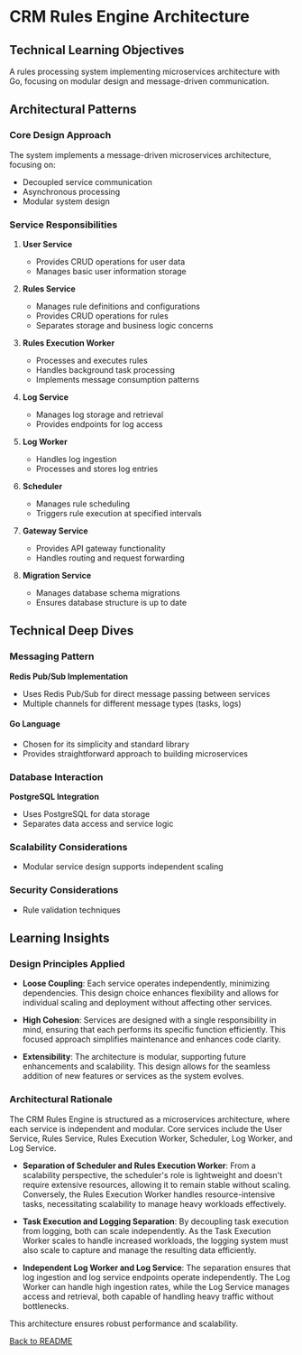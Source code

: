 # CRM Rules Engine Architecture

## Technical Learning Objectives

A rules processing system implementing microservices architecture with Go, focusing on modular design and message-driven communication.

## Architectural Patterns

### Core Design Approach
The system implements a message-driven microservices architecture, focusing on:
- Decoupled service communication
- Asynchronous processing
- Modular system design

### Service Responsibilities

1. **User Service**
   - Provides CRUD operations for user data
   - Manages basic user information storage

2. **Rules Service**
   - Manages rule definitions and configurations
   - Provides CRUD operations for rules
   - Separates storage and business logic concerns

3. **Rules Execution Worker**
   - Processes and executes rules
   - Handles background task processing
   - Implements message consumption patterns

4. **Log Service**
   - Manages log storage and retrieval
   - Provides endpoints for log access

5. **Log Worker**
   - Handles log ingestion
   - Processes and stores log entries

6. **Scheduler**
   - Manages rule scheduling
   - Triggers rule execution at specified intervals

7. **Gateway Service**
   - Provides API gateway functionality
   - Handles routing and request forwarding

8. **Migration Service**
   - Manages database schema migrations
   - Ensures database structure is up to date

## Technical Deep Dives

### Messaging Pattern
**Redis Pub/Sub Implementation**
- Uses Redis Pub/Sub for direct message passing between services
- Multiple channels for different message types (tasks, logs)

#### Go Language
- Chosen for its simplicity and standard library
- Provides straightforward approach to building microservices

### Database Interaction
**PostgreSQL Integration**
- Uses PostgreSQL for data storage
- Separates data access and service logic

### Scalability Considerations
- Modular service design supports independent scaling

### Security Considerations
- Rule validation techniques

## Learning Insights

### Design Principles Applied

- **Loose Coupling**: Each service operates independently, minimizing dependencies. This design choice enhances flexibility and allows for individual scaling and deployment without affecting other services.

- **High Cohesion**: Services are designed with a single responsibility in mind, ensuring that each performs its specific function efficiently. This focused approach simplifies maintenance and enhances code clarity.

- **Extensibility**: The architecture is modular, supporting future enhancements and scalability. This design allows for the seamless addition of new features or services as the system evolves.

### Architectural Rationale

The CRM Rules Engine is structured as a microservices architecture, where each service is independent and modular. Core services include the User Service, Rules Service, Rules Execution Worker, Scheduler, Log Worker, and Log Service.

- **Separation of Scheduler and Rules Execution Worker**: From a scalability perspective, the scheduler's role is lightweight and doesn't require extensive resources, allowing it to remain stable without scaling. Conversely, the Rules Execution Worker handles resource-intensive tasks, necessitating scalability to manage heavy workloads effectively.

- **Task Execution and Logging Separation**: By decoupling task execution from logging, both can scale independently. As the Task Execution Worker scales to handle increased workloads, the logging system must also scale to capture and manage the resulting data efficiently.

- **Independent Log Worker and Log Service**: The separation ensures that log ingestion and log service endpoints operate independently. The Log Worker can handle high ingestion rates, while the Log Service manages access and retrieval, both capable of handling heavy traffic without bottlenecks.

This architecture ensures robust performance and scalability.

[Back to README](../README.md)

